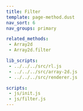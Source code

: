 ```yaml
---
title: Filter
template: page-method.dust
nav_sort: 6
nav_groups: primary

related_methods:
 - Array2d
 - Array2d.filter

lib_scripts:
 - ../../../src/rl.js
 - ../../../src/array-2d.js
 - ../../../src/renderer.js

scripts:
 - js/init.js
 - js/filter.js
---
```


<div id="example-container" class="game-container"></div>
